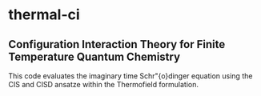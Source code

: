 # thermal-ci
## Configuration Interaction Theory for Finite Temperature Quantum Chemistry

This code evaluates the imaginary time Schr\"{o}dinger equation using the CIS and CISD ansatze within the Thermofield formulation.

